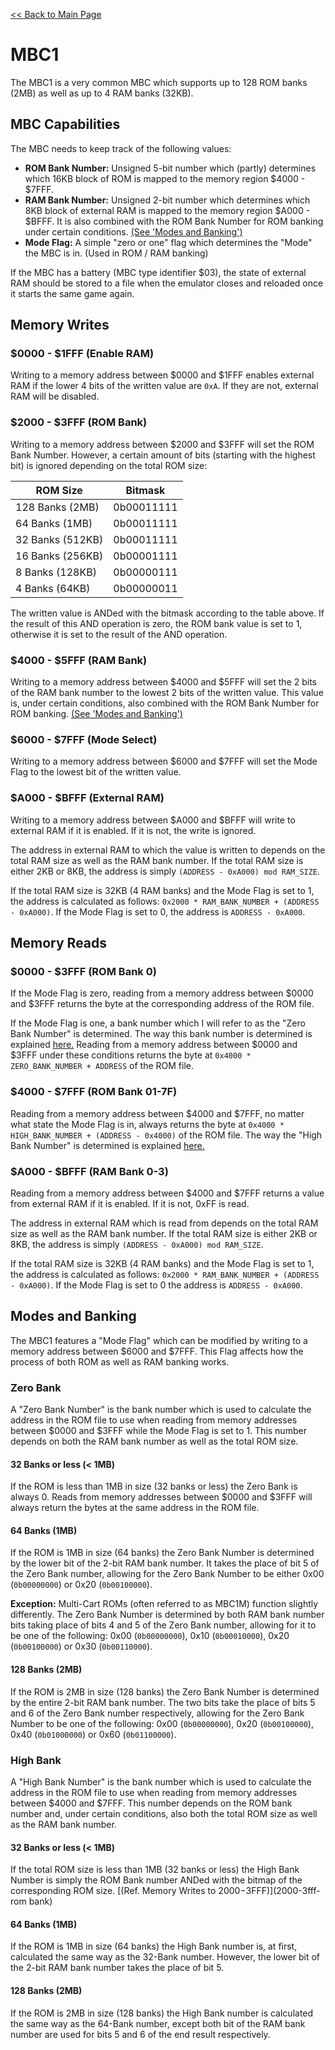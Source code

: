 [<< Back to Main Page](../../)

# MBC1

The MBC1 is a very common MBC which supports up to 128 ROM banks (2MB) as well as up to 4 RAM banks (32KB).

## MBC Capabilities

The MBC needs to keep track of the following values:

* **ROM Bank Number:** Unsigned 5-bit number which (partly) determines which 16KB block of ROM is mapped to the memory region $4000 - $7FFF.
* **RAM Bank Number:** Unsigned 2-bit number which determines which 8KB block of external RAM is mapped to the memory region $A000 - $BFFF. It is also combined with the ROM Bank Number for ROM banking under certain conditions. [(See 'Modes and Banking')](#modes-and-banking)
* **Mode Flag:** A simple "zero or one" flag which determines the "Mode" the MBC is in. (Used in ROM / RAM banking)

If the MBC has a battery (MBC type identifier $03), the state of external RAM should be stored to a file when the emulator closes and reloaded once it starts the same game again.

## Memory Writes

### $0000 - $1FFF (Enable RAM)

Writing to a memory address between $0000 and $1FFF enables external RAM if the lower 4 bits of the written value are `0xA`. If they are not, external RAM will be disabled.

### $2000 - $3FFF (ROM Bank)

Writing to a memory address between $2000 and $3FFF will set the ROM Bank Number. However, a certain amount of bits (starting with the highest bit) is ignored depending on the total ROM size:

| **ROM Size**     | **Bitmask** |
| ---------------- | ----------- |
| 128 Banks (2MB)  | 0b00011111  |
| 64 Banks (1MB)   | 0b00011111  |
| 32 Banks (512KB) | 0b00011111  |
| 16 Banks (256KB) | 0b00001111  |
| 8 Banks (128KB)  | 0b00000111  |
| 4 Banks (64KB)   | 0b00000011  |

The written value is ANDed with the bitmask according to the table above. If the result of this AND operation is zero, the ROM bank value is set to 1, otherwise it is set to the result of the AND operation.

### $4000 - $5FFF (RAM Bank)

Writing to a memory address between $4000 and $5FFF will set the 2 bits of the RAM bank number to the lowest 2 bits of the written value. This value is, under certain conditions, also combined with the ROM Bank Number for ROM banking. [(See 'Modes and Banking')](#modes-and-banking)

### $6000 - $7FFF (Mode Select)

Writing to a memory address between $6000 and $7FFF will set the Mode Flag to the lowest bit of the written value.

### $A000 - $BFFF (External RAM)

Writing to a memory address between $A000 and $BFFF will write to external RAM if it is enabled. If it is not, the write is ignored.

The address in external RAM to which the value is written to depends on the total RAM size as well as the RAM bank number. If the total RAM size is either 2KB or 8KB, the address is simply `(ADDRESS - 0xA000) mod RAM_SIZE`.

If the total RAM size is 32KB (4 RAM banks) and the Mode Flag is set to 1, the address is calculated as follows: `0x2000 * RAM_BANK_NUMBER + (ADDRESS - 0xA000)`. If the Mode Flag is set to 0, the address is `ADDRESS - 0xA000`.

## Memory Reads

### $0000 - $3FFF (ROM Bank 0)

If the Mode Flag is zero, reading from a memory address between $0000 and $3FFF returns the byte at the corresponding address of the ROM file.

If the Mode Flag is one, a bank number which I will refer to as the "Zero Bank Number" is determined. The way this bank number is determined is explained [here.](#zero-bank) Reading from a memory address between $0000 and $3FFF under these conditions returns the byte at `0x4000 * ZERO_BANK_NUMBER + ADDRESS` of the ROM file.

### $4000 - $7FFF (ROM Bank 01-7F)

Reading from a memory address between $4000 and $7FFF, no matter what state the Mode Flag is in, always returns the byte at `0x4000 * HIGH_BANK_NUMBER + (ADDRESS - 0x4000)` of the ROM file. The way the "High Bank Number" is determined is explained [here.](#high-bank)

### $A000 - $BFFF (RAM Bank 0-3)

Reading from a memory address between $4000 and $7FFF returns a value from external RAM if it is enabled. If it is not, 0xFF is read.

The address in external RAM which is read from depends on the total RAM size as well as the RAM bank number. If the total RAM size is either 2KB or 8KB, the address is simply `(ADDRESS - 0xA000) mod RAM_SIZE`.

If the total RAM size is 32KB (4 RAM banks) and the Mode Flag is set to 1, the address is calculated as follows: `0x2000 * RAM_BANK_NUMBER + (ADDRESS - 0xA000)`. If the Mode Flag is set to 0 the address is `ADDRESS - 0xA000`.

## Modes and Banking

The MBC1 features a "Mode Flag" which can be modified by writing to a memory address between $6000 and $7FFF. This Flag affects how the process of both ROM as well as RAM banking works.

### Zero Bank

A "Zero Bank Number" is the bank number which is used to calculate the address in the ROM file to use when reading from memory addresses between $0000 and $3FFF while the Mode Flag is set to 1. This number depends on both the RAM bank number as well as the total ROM size.

#### 32 Banks or less (< 1MB)

If the ROM is less than 1MB in size (32 banks or less) the Zero Bank is always 0. Reads from memory addresses between $0000 and $3FFF will always return the bytes at the same address in the ROM file.

#### 64 Banks (1MB)

If the ROM is 1MB in size (64 banks) the Zero Bank Number is determined by the lower bit of the 2-bit RAM bank number. It takes the place of bit 5 of the Zero Bank number, allowing for the Zero Bank Number to be either 0x00 (`0b00000000`) or 0x20 (`0b00100000`).

**Exception:** Multi-Cart ROMs (often referred to as MBC1M) function slightly differently. The Zero Bank Number is determined by both RAM bank number bits taking place of bits 4 and 5 of the Zero Bank number, allowing for it to be one of the following: 0x00 (`0b00000000`), 0x10 (`0b00010000`), 0x20 (`0b00100000`) or 0x30 (`0b00110000`).

#### 128 Banks (2MB)

If the ROM is 2MB in size (128 banks) the Zero Bank Number is determined by the entire 2-bit RAM bank number. The two bits take the place of bits 5 and 6 of the Zero Bank number respectively, allowing for the Zero Bank Number to be one of the following: 0x00 (`0b00000000`), 0x20 (`0b00100000`), 0x40 (`0b01000000`) or 0x60 (`0b01100000`).

### High Bank

A "High Bank Number" is the bank number which is used to calculate the address in the ROM file to use when reading from memory addresses between $4000 and $7FFF. This number depends on the ROM bank number and, under certain conditions, also both the total ROM size as well as the RAM bank number.

#### 32 Banks or less (< 1MB)

If the total ROM size is less than 1MB (32 banks or less) the High Bank Number is simply the ROM Bank number ANDed with the bitmap of the corresponding ROM size. [(Ref. Memory Writes to $2000-$3FFF)](2000-3fff-rom bank)

#### 64 Banks (1MB)

If the ROM is 1MB in size (64 banks) the High Bank number is, at first, calculated the same way as the 32-Bank number. However, the lower bit of the 2-bit RAM bank number takes the place of bit 5.

#### 128 Banks (2MB)

If the ROM is 2MB in size (128 banks) the High Bank number is calculated the same way as the 64-Bank number, except both bit of the RAM bank number are used for bits 5 and 6 of the end result respectively.